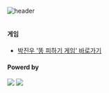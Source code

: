 ![header](https://capsule-render.vercel.app/api?type=waving&color=4078c0&height=180&section=header&text=1기%20박진우의%20스크래치%203.0%20게임&fontSize=45&animation=fadeIn&fontAlignY=38)

<a href="https://song-coding-school.github.io/01-Park-Jinoo/"><img src="" /></a>

<h4>게임</h4>
<ul>
	<li>
		<a href="https://song-coding-school.github.io/01-Park-Jinoo/">박진우 '똥 피하기 게임' 바로가기</a>
	</li>
</ul>

<h4>Powerd by</h4>
<div>
	<a href="https://scratch.mit.edu/"><img src="https://img.shields.io/badge/Scratch-F6A619?style=flat&logo=Scratch&logoColor=white" /></a>
	<a href="https://github.com/"><img src="https://img.shields.io/badge/GitHub-181717?style=flat&logo=GitHub&logoColor=white" /></a>
</div>
